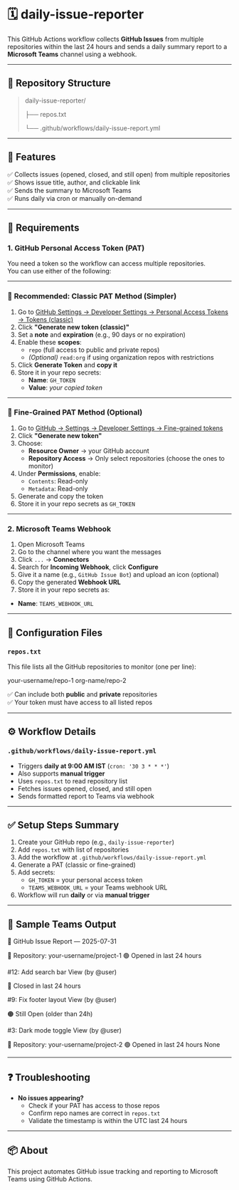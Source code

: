 
# 🗓️ daily-issue-reporter

This GitHub Actions workflow collects **GitHub Issues** from multiple repositories within the last 24 hours and sends a daily summary report to a **Microsoft Teams** channel using a webhook.

---

## 📁 Repository Structure

>daily-issue-reporter/
>
>├── repos.txt
>
>└── .github/workflows/daily-issue-report.yml
---

## 🚀 Features

✅ Collects issues (opened, closed, and still open) from multiple repositories  
✅ Shows issue title, author, and clickable link  
✅ Sends the summary to Microsoft Teams  
✅ Runs daily via cron or manually on-demand

---

## 🔐 Requirements

### 1. GitHub Personal Access Token (PAT)

You need a token so the workflow can access multiple repositories.  
You can use either of the following:

---

### 🔹 **Recommended: Classic PAT Method (Simpler)**

1. Go to [GitHub Settings → Developer Settings → Personal Access Tokens → Tokens (classic)](https://github.com/settings/tokens)
2. Click **"Generate new token (classic)"**
3. Set a **note** and **expiration** (e.g., 90 days or no expiration)
4. Enable these **scopes**:
   - `repo` (full access to public and private repos)
   - *(Optional)* `read:org` if using organization repos with restrictions
5. Click **Generate Token** and **copy it**
6. Store it in your repo secrets:
   - **Name**: `GH_TOKEN`
   - **Value**: *your copied token*

---

### 🔸 Fine-Grained PAT Method (Optional)

1. Go to [GitHub → Settings → Developer Settings → Fine-grained tokens](https://github.com/settings/personal-access-tokens)
2. Click **"Generate new token"**
3. Choose:
   - **Resource Owner** → your GitHub account
   - **Repository Access** → Only select repositories (choose the ones to monitor)
4. Under **Permissions**, enable:
   - `Contents`: Read-only
   - `Metadata`: Read-only
5. Generate and copy the token
6. Store it in your repo secrets as `GH_TOKEN`

---

### 2. Microsoft Teams Webhook

1. Open Microsoft Teams
2. Go to the channel where you want the messages
3. Click `...` → **Connectors**
4. Search for **Incoming Webhook**, click **Configure**
5. Give it a name (e.g., `GitHub Issue Bot`) and upload an icon (optional)
6. Copy the generated **Webhook URL**
7. Store it in your repo secrets as:

- **Name**: `TEAMS_WEBHOOK_URL`

---

## 📄 Configuration Files

### `repos.txt`

This file lists all the GitHub repositories to monitor (one per line):

your-username/repo-1
org-name/repo-2


✅ Can include both **public** and **private** repositories  
✅ Your token must have access to all listed repos

---

## ⚙️ Workflow Details

### `.github/workflows/daily-issue-report.yml`

- Triggers **daily at 9:00 AM IST** (`cron: '30 3 * * *'`)
- Also supports **manual trigger**
- Uses `repos.txt` to read repository list
- Fetches issues opened, closed, and still open
- Sends formatted report to Teams via webhook

---

## ✅ Setup Steps Summary

1. Create your GitHub repo (e.g., `daily-issue-reporter`)
2. Add `repos.txt` with list of repositories
3. Add the workflow at `.github/workflows/daily-issue-report.yml`
4. Generate a PAT (classic or fine-grained)
5. Add secrets:
   - `GH_TOKEN` = your personal access token
   - `TEAMS_WEBHOOK_URL` = your Teams webhook URL
6. Workflow will run **daily** or via **manual trigger**

---

## 📨 Sample Teams Output

📅 GitHub Issue Report — 2025-07-31

📁 Repository: your-username/project-1
🟢 Opened in last 24 hours

#12: Add search bar View (by @user)

🔴 Closed in last 24 hours

#9: Fix footer layout View (by @user)

🟠 Still Open (older than 24h)

#3: Dark mode toggle View (by @user)

📁 Repository: your-username/project-2
🟢 Opened in last 24 hours
None

---

## ❓ Troubleshooting

- **No issues appearing?**
  - Check if your PAT has access to those repos
  - Confirm repo names are correct in `repos.txt`
  - Validate the timestamp is within the UTC last 24 hours

---

## 📦 About

This project automates GitHub issue tracking and reporting to Microsoft Teams using GitHub Actions.
